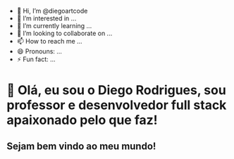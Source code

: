 - 👋 Hi, I’m @diegoartcode
- 👀 I’m interested in ...
- 🌱 I’m currently learning ...
- 💞️ I’m looking to collaborate on ...
- 📫 How to reach me ...
- 😄 Pronouns: ...
- ⚡ Fun fact: ...

<!---
diegoartcode/diegoartcode is a ✨ special ✨ repository because its `README.md` (this file) appears on your GitHub profile.
You can click the Preview link to take a look at your changes.
--->

# 👋  Olá, eu sou o Diego Rodrigues, sou professor e desenvolvedor full stack apaixonado pelo que faz!
## Sejam bem vindo ao meu mundo!
